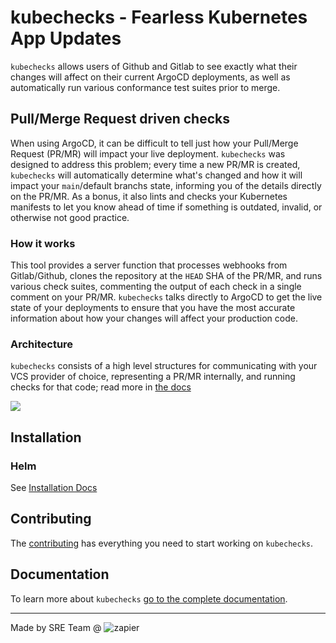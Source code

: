 # kubechecks - Fearless Kubernetes App Updates

`kubechecks` allows users of Github and Gitlab to see exactly what their changes will affect on their current ArgoCD deployments, as well as automatically run various conformance test suites prior to merge.

## Pull/Merge Request driven checks

When using ArgoCD, it can be difficult to tell just how your Pull/Merge Request (PR/MR) will impact your live deployment. `kubechecks` was designed to address this problem; every time a new PR/MR is created, `kubechecks` will automatically determine what's changed and how it will impact your `main`/default branchs state, informing you of the details directly on the PR/MR. As a bonus, it also lints and checks your Kubernetes manifests to let you know ahead of time if something is outdated, invalid, or otherwise not good practice.

### How it works

This tool provides a server function that processes webhooks from Gitlab/Github, clones the repository at the `HEAD` SHA of the PR/MR, and runs various check suites, commenting the output of each check in a single comment on your PR/MR. `kubechecks` talks directly to ArgoCD to get the live state of your deployments to ensure that you have the most accurate information about how your changes will affect your production code.

### Architecture

`kubechecks` consists of a high level structures for communicating with your VCS provider of choice, representing a PR/MR internally, and running checks for that code; read more in [the docs](./docs/architecture.md)

![](./docs/img/flow.png)

## Installation

### Helm

See [Installation Docs](https://kubechecks.readthedocs.io/en/stable/usage/)

## Contributing

The [contributing](https://kubechecks.readthedocs.io/en/stable/contributing/) has everything you need to start working on `kubechecks`.

## Documentation

To learn more about `kubechecks` [go to the complete documentation](https://kubechecks.readthedocs.io/).

---

Made by SRE Team @ ![zapier](https://zapier-media.s3.amazonaws.com/zapier/images/logo60orange.png)
